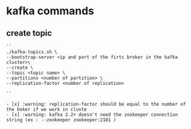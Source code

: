 # kafka commands

## create topic

    ``
    ./kafka-topics.sh \
    --bootstrap-server <ip and port of the firts broker in the kafka  cluster>\
    --create \
    --topic <topic name> \
    --partitions <number of partition> \
    --replication-factor <number of replication>
    
    ``

    - [x] :warning: replication-factor should be equal to the number of the boker if we work in cluste
    - [x] :warning: kafka 2.2+ doesn't need the zookeeper connection string (ex : --zookeeper zookeeper:2181 )
